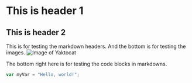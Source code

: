 # This is header 1
## This is header 2
This is for testing the markdown headers.
And the bottom is for testing the images.
![Image of Yaktocat](https://octodex.github.com/images/yaktocat.png)

The bottom right here is for testing the code blocks in markdowns.
``` javascript
var myVar = "Hello, world!";
```
